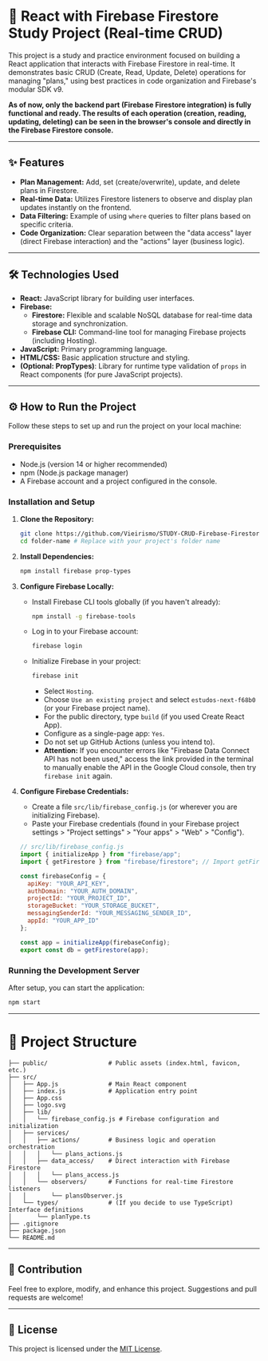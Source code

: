 # 🚀 React with Firebase Firestore Study Project (Real-time CRUD)

This project is a study and practice environment focused on building a React application that interacts with Firebase Firestore in real-time. It demonstrates basic CRUD (Create, Read, Update, Delete) operations for managing "plans," using best practices in code organization and Firebase's modular SDK v9.

**As of now, only the backend part (Firebase Firestore integration) is fully functional and ready. The results of each operation (creation, reading, updating, deleting) can be seen in the browser's console and directly in the Firebase Firestore console.**

---

## ✨ Features

* **Plan Management:** Add, set (create/overwrite), update, and delete plans in Firestore.
* **Real-time Data:** Utilizes Firestore listeners to observe and display plan updates instantly on the frontend.
* **Data Filtering:** Example of using `where` queries to filter plans based on specific criteria.
* **Code Organization:** Clear separation between the "data access" layer (direct Firebase interaction) and the "actions" layer (business logic).

---

## 🛠️ Technologies Used

* **React:** JavaScript library for building user interfaces.
* **Firebase:**
    * **Firestore:** Flexible and scalable NoSQL database for real-time data storage and synchronization.
    * **Firebase CLI:** Command-line tool for managing Firebase projects (including Hosting).
* **JavaScript:** Primary programming language.
* **HTML/CSS:** Basic application structure and styling.
* **(Optional: PropTypes)**: Library for runtime type validation of `props` in React components (for pure JavaScript projects).

---

## ⚙️ How to Run the Project

Follow these steps to set up and run the project on your local machine:

### Prerequisites

* Node.js (version 14 or higher recommended)
* npm (Node.js package manager)
* A Firebase account and a project configured in the console.

### Installation and Setup

1.  **Clone the Repository:**
    ```bash
    git clone https://github.com/Vieirismo/STUDY-CRUD-Firebase-Firestore-React
    cd folder-name # Replace with your project's folder name
    ```

2.  **Install Dependencies:**
    ```bash
    npm install firebase prop-types
    ```

3.  **Configure Firebase Locally:**
    * Install Firebase CLI tools globally (if you haven't already):
        ```bash
        npm install -g firebase-tools
        ```
    * Log in to your Firebase account:
        ```bash
        firebase login
        ```
    * Initialize Firebase in your project:
        ```bash
        firebase init
        ```
        * Select `Hosting`.
        * Choose `Use an existing project` and select `estudos-next-f68b0` (or your Firebase project name).
        * For the public directory, type `build` (if you used Create React App).
        * Configure as a single-page app: `Yes`.
        * Do not set up GitHub Actions (unless you intend to).
        * **Attention:** If you encounter errors like "Firebase Data Connect API has not been used," access the link provided in the terminal to manually enable the API in the Google Cloud console, then try `firebase init` again.

4.  **Configure Firebase Credentials:**
    * Create a file `src/lib/firebase_config.js` (or wherever you are initializing Firebase).
    * Paste your Firebase credentials (found in your Firebase project settings > "Project settings" > "Your apps" > "Web" > "Config").

    ```javascript
    // src/lib/firebase_config.js
    import { initializeApp } from "firebase/app";
    import { getFirestore } from "firebase/firestore"; // Import getFirestore from the correct module

    const firebaseConfig = {
      apiKey: "YOUR_API_KEY",
      authDomain: "YOUR_AUTH_DOMAIN",
      projectId: "YOUR_PROJECT_ID",
      storageBucket: "YOUR_STORAGE_BUCKET",
      messagingSenderId: "YOUR_MESSAGING_SENDER_ID",
      appId: "YOUR_APP_ID"
    };

    const app = initializeApp(firebaseConfig);
    export const db = getFirestore(app);
    ```
    

### Running the Development Server


After setup, you can start the application:

```bash
npm start
```

---

# 📂 Project Structure 

```.
├── public/                 # Public assets (index.html, favicon, etc.)
├── src/
│   ├── App.js              # Main React component
│   ├── index.js            # Application entry point
│   ├── App.css
│   ├── logo.svg
│   ├── lib/
│   │   └── firebase_config.js # Firebase configuration and initialization
│   ├── services/
│   │   ├── actions/        # Business logic and operation orchestration
│   │   │   └── plans_actions.js
│   │   ├── data_access/    # Direct interaction with Firebase Firestore
│   │   │   └── plans_access.js
│   │   └── observers/      # Functions for real-time Firestore listeners
│   │       └── plansObserver.js
│   └── types/              # (If you decide to use TypeScript) Interface definitions
│       └── planType.ts
├── .gitignore             
├── package.json
└── README.md
```

---
## 🤝 Contribution
Feel free to explore, modify, and enhance this project. Suggestions and pull requests are welcome!

---
## 📄 License

This project is licensed under the [MIT License](https://opensource.org/licenses/MIT).
